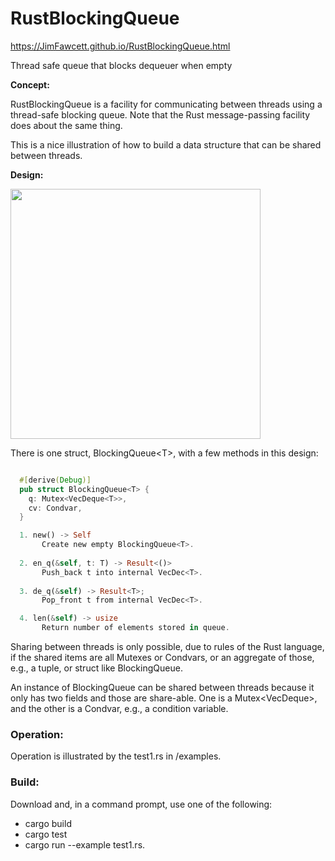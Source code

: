 # RustBlockingQueue

https://JimFawcett.github.io/RustBlockingQueue.html

Thread safe queue that blocks dequeuer when empty

__Concept:__

  RustBlockingQueue is a facility for communicating between threads using a thread-safe blocking queue.  Note that
  the Rust message-passing facility does about the same thing.

  This is a nice illustration of how to build a data structure that can be shared between threads.

__Design:__

  <img src="https://JimFawcett.github.io/Pictures/BlockingQDiagram.JPG" width="400" />
  
  There is one struct, BlockingQueue&lt;T&gt;, with a few methods in this design:
  
```rust

  #[derive(Debug)]
  pub struct BlockingQueue<T> {
    q: Mutex<VecDeque<T>>,
    cv: Condvar,
  }

  1. new() -> Self
       Create new empty BlockingQueue<T>.
 
  2. en_q(&self, t: T) -> Result<()>
       Push_back t into internal VecDec<T>.
  
  3. de_q(&self) -> Result<T>;
       Pop_front t from internal VecDec<T>.

  4. len(&self) -> usize
       Return number of elements stored in queue.
```
Sharing between threads is only possible, due to rules of the Rust language, if the shared items are all Mutexes or Condvars, or an aggregate of those, e.g., a tuple, or struct like BlockingQueue.

An instance of BlockingQueue<T> can be shared between threads because it only has two fields
and those are share-able.  One is a Mutex<VecDeque<T>>, and the other is a Condvar,
e.g., a condition variable.

<h3>Operation:</h3>

Operation is illustrated by the test1.rs in /examples.

<h3>Build:</h3>

Download and, in a command prompt, use one of the following:
- <c-s>cargo build</c-s>
- <c-s>cargo test</c-s>
- <c-s>cargo run --example test1.rs</c-s>.
